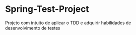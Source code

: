 # Spring-Test-Project
Projeto com intuito de aplicar o TDD e adquirir habilidades de desenvolvimento de testes

